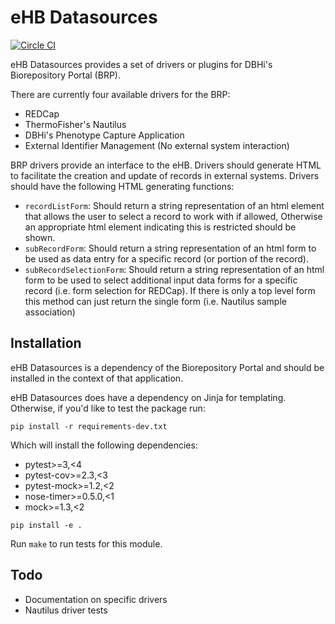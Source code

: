 # eHB Datasources

[![Circle CI](https://circleci.com/gh/chop-dbhi/ehb-datasources.svg?style=svg)](https://circleci.com/gh/chop-dbhi/ehb-datasources)

eHB Datasources provides a set of drivers or plugins for DBHi's Biorepository Portal (BRP).

There are currently four available drivers for the BRP:

* REDCap
* ThermoFisher's Nautilus
* DBHi's Phenotype Capture Application
* External Identifier Management (No external system interaction)

BRP drivers provide an interface to the eHB. Drivers should generate HTML to facilitate the creation and update of records in external systems. Drivers should have the following HTML generating functions:

* `recordListForm`: Should return a string representation of an html element that allows
the user to select a record to work with if allowed, Otherwise an
appropriate html element indicating this is restricted should be shown.
* `subRecordForm`: Should return a string representation of an html form to be used as data entry for a specific record (or portion of the record).
* `subRecordSelectionForm`: Should return a string representation of an html form to be used to select additional input data forms for a specific record (i.e. form selection for REDCap). If there is only a top level form this method can just return the single form (i.e. Nautilus sample association)

## Installation

eHB Datasources is a dependency of the Biorepository Portal and should be installed in the context of that application.

eHB Datasources does have a dependency on Jinja for templating. Otherwise, if you'd like to test the package run:

`pip install -r requirements-dev.txt`

Which will install the following dependencies:

* pytest>=3,<4
* pytest-cov>=2.3,<3
* pytest-mock>=1.2,<2
* nose-timer>=0.5.0,<1
* mock>=1.3,<2

`pip install -e .`

Run `make` to run tests for this module.


## Todo

* Documentation on specific drivers
* Nautilus driver tests
